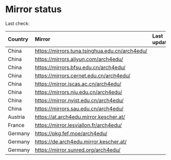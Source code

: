 <script src="./time.js"></script>
# Mirror status
Last check: <script type="text/javascript">localize(1728472719.8787088);</script>

|Country|Mirror|Last update|
|:------|:-----|:----------|
|China|https://mirrors.tuna.tsinghua.edu.cn/arch4edu/|<script type="text/javascript">localize(1728456502);</script>|
|China|https://mirrors.aliyun.com/arch4edu/|<script type="text/javascript">localize(1728369811);</script>|
|China|https://mirrors.bfsu.edu.cn/arch4edu/|<script type="text/javascript">localize(1728456502);</script>|
|China|https://mirrors.cernet.edu.cn/arch4edu/|<script type="text/javascript">localize(1728456502);</script>|
|China|https://mirror.iscas.ac.cn/arch4edu/|<script type="text/javascript">localize(1728369811);</script>|
|China|https://mirrors.nju.edu.cn/arch4edu/|<script type="text/javascript">localize(1728369811);</script>|
|China|https://mirror.nyist.edu.cn/arch4edu/|<script type="text/javascript">localize(1728369811);</script>|
|China|https://mirrors.sau.edu.cn/arch4edu/|<script type="text/javascript">localize(1728369811);</script>|
|Austria|https://at.arch4edu.mirror.kescher.at/|<script type="text/javascript">localize(1728456502);</script>|
|France|https://mirror.lesviallon.fr/arch4edu/|<script type="text/javascript">localize(1728369811);</script>|
|Germany|https://pkg.fef.moe/arch4edu/|<script type="text/javascript">localize(1728456502);</script>|
|Germany|https://de.arch4edu.mirror.kescher.at/|<script type="text/javascript">localize(1728456502);</script>|
|Germany|https://mirror.sunred.org/arch4edu/|<script type="text/javascript">localize(1728456502);</script>|

<script src="./tablefilter/tablefilter.js"></script>
<script src="./table.js"></script>